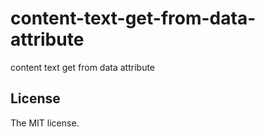 # content-text-get-from-data-attribute

content text get from data attribute

## License

The MIT license.
